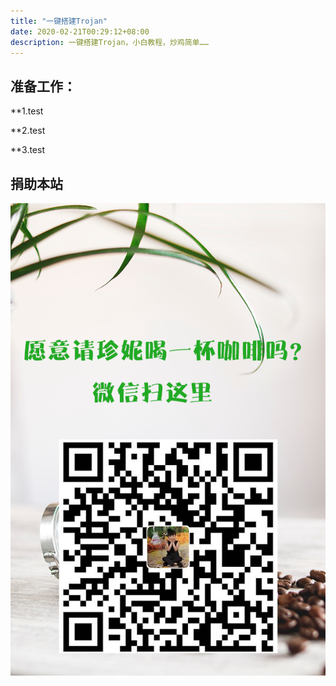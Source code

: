 ```yaml
---
title: "一键搭建Trojan"
date: 2020-02-21T00:29:12+08:00
description: 一键搭建Trojan，小白教程，炒鸡简单……
---
```


## 准备工作：

**1.test

**2.test

**3.test


## 捐助本站

![二维码](https://github.com/JeannieStudio/jeanniestudio.images/blob/master/%E6%8D%90%E5%8A%A92.png?raw=true)